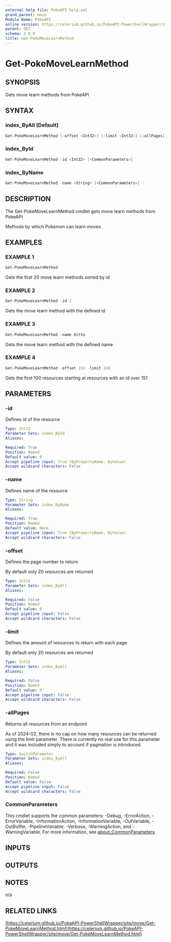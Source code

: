 ```yaml
---
external help file: PokeAPI-help.xml
grand_parent: move
Module Name: PokeAPI
online version: https://celerium.github.io/PokeAPI-PowerShellWrapper/site/move/Get-PokeMoveLearnMethod.html
parent: GET
schema: 2.0.0
title: Get-PokeMoveLearnMethod
---
```


# Get-PokeMoveLearnMethod

## SYNOPSIS
Gets move learn methods from PokeAPI

## SYNTAX

### index_ByAll (Default)
```powershell
Get-PokeMoveLearnMethod [-offset <Int32>] [-limit <Int32>] [-allPages] [<CommonParameters>]
```

### index_ById
```powershell
Get-PokeMoveLearnMethod -id <Int32> [<CommonParameters>]
```

### index_ByName
```powershell
Get-PokeMoveLearnMethod -name <String> [<CommonParameters>]
```

## DESCRIPTION
The Get-PokeMoveLearnMethod cmdlet gets move learn methods from PokeAPI

Methods by which Pokemon can learn moves

## EXAMPLES

### EXAMPLE 1
```powershell
Get-PokeMoveLearnMethod
```

Gets the first 20 move learn methods sorted by id

### EXAMPLE 2
```powershell
Get-PokeMoveLearnMethod -id 1
```

Gets the move learn method with the defined id

### EXAMPLE 3
```powershell
Get-PokeMoveLearnMethod -name ditto
```

Gets the move learn method with the defined name

### EXAMPLE 4
```powershell
Get-PokeMoveLearnMethod -offset 151 -limit 100
```

Gets the first 100 resources starting at resources with
an id over 151

## PARAMETERS

### -id
Defines id of the resource

```yaml
Type: Int32
Parameter Sets: index_ById
Aliases:

Required: True
Position: Named
Default value: 0
Accept pipeline input: True (ByPropertyName, ByValue)
Accept wildcard characters: False
```

### -name
Defines name of the resource

```yaml
Type: String
Parameter Sets: index_ByName
Aliases:

Required: True
Position: Named
Default value: None
Accept pipeline input: True (ByPropertyName, ByValue)
Accept wildcard characters: False
```

### -offset
Defines the page number to return

By default only 20 resources are returned

```yaml
Type: Int32
Parameter Sets: index_ByAll
Aliases:

Required: False
Position: Named
Default value: 0
Accept pipeline input: False
Accept wildcard characters: False
```

### -limit
Defines the amount of resources to return with each page

By default only 20 resources are returned

```yaml
Type: Int32
Parameter Sets: index_ByAll
Aliases:

Required: False
Position: Named
Default value: 0
Accept pipeline input: False
Accept wildcard characters: False
```

### -allPages
Returns all resources from an endpoint

As of 2024-02, there is no cap on how many resources can be
returned using the limit parameter.
There is currently no real
use for this parameter and it was included simply to account if
pagination is introduced.

```yaml
Type: SwitchParameter
Parameter Sets: index_ByAll
Aliases:

Required: False
Position: Named
Default value: False
Accept pipeline input: False
Accept wildcard characters: False
```

### CommonParameters
This cmdlet supports the common parameters: -Debug, -ErrorAction, -ErrorVariable, -InformationAction, -InformationVariable, -OutVariable, -OutBuffer, -PipelineVariable, -Verbose, -WarningAction, and -WarningVariable. For more information, see [about_CommonParameters](http://go.microsoft.com/fwlink/?LinkID=113216).

## INPUTS

## OUTPUTS

## NOTES
n/a

## RELATED LINKS

[https://celerium.github.io/PokeAPI-PowerShellWrapper/site/move/Get-PokeMoveLearnMethod.html](https://celerium.github.io/PokeAPI-PowerShellWrapper/site/move/Get-PokeMoveLearnMethod.html)

